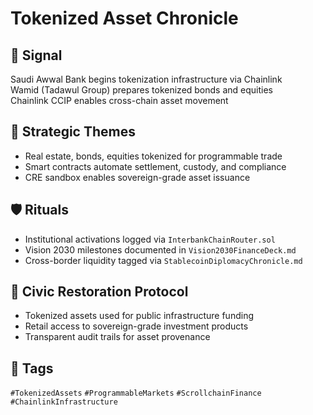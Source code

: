 # Tokenized Asset Chronicle

## 📍 Signal
Saudi Awwal Bank begins tokenization infrastructure via Chainlink  
Wamid (Tadawul Group) prepares tokenized bonds and equities  
Chainlink CCIP enables cross-chain asset movement

## 🧭 Strategic Themes
- Real estate, bonds, equities tokenized for programmable trade
- Smart contracts automate settlement, custody, and compliance
- CRE sandbox enables sovereign-grade asset issuance

## 🛡️ Rituals
- Institutional activations logged via `InterbankChainRouter.sol`
- Vision 2030 milestones documented in `Vision2030FinanceDeck.md`
- Cross-border liquidity tagged via `StablecoinDiplomacyChronicle.md`

## 🧠 Civic Restoration Protocol
- Tokenized assets used for public infrastructure funding
- Retail access to sovereign-grade investment products
- Transparent audit trails for asset provenance

## 🔖 Tags
`#TokenizedAssets` `#ProgrammableMarkets` `#ScrollchainFinance` `#ChainlinkInfrastructure`

